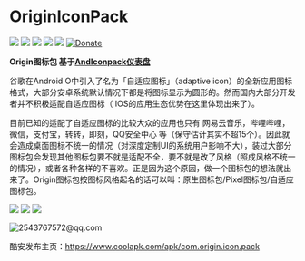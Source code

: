 # OriginIconPack
[![](https://img.shields.io/badge/Download-Coolapk-brightgreen.svg)](https://www.coolapk.com/apk/com.origin.icon.pack)
![](https://img.shields.io/github/license/Oblatum/Oblatum_IconPack.svg)
![](https://img.shields.io/badge/api-16+-green.svg)
![](https://img.shields.io/badge/release-2.4.7-green.svg)
![](https://img.shields.io/badge/icons-713-orange.svg)
[![Donate](https://img.shields.io/badge/donate-Alipay|WeChat|TenPay-blue.svg)](http://pay.hotapp.cn/25674636)

**Origin图标包 基于[AndIconpack仪表盘](https://github.com/hujincan/AndIconpack)**

谷歌在Android O中引入了名为「自适应图标」（adaptive icon）的全新应用图标格式，大部分安卓系统默认情况下都是将图标显示为圆形的。然而国内大部分开发者并不积极适配自适应图标（ IOS的应用生态优势在这里体现出来了）。

目前已知的适配了自适应图标的比较大众的应用也只有 网易云音乐，哔哩哔哩，微信，支付宝，转转，即刻，QQ安全中心 等（保守估计其实不超15个）。因此就会造成桌面图标不统一的情况（对深度定制UI的系统用户影响不大），装过大部分图标包会发现其他图标包要不就是适配不全，要不就是改了风格（照成风格不统一的情况），或者各种各样的不喜欢。正是因为这个原因，做一个图标包的想法就出来了。Origin图标包按图标风格起名的话可以叫：原生图标包/Pixel图标包/自适应图标包。

<img src="http://image.coolapk.com/apk_image/2019/0607/23/-2-220319-o_1dcp8160uj0blb11tctcgvhchq-uid-874616@1080x1920.png.t.jpg"/>  <img src="http://image.coolapk.com/apk_image/2019/0318/13/c028cb3ab9ef7ce1f8c007cff7b338ab-220319-o_1d67jrlth1ue81b1a1ivt192t1p2is-uid-874616@1080x1920.png.t.jpg"/>  <img src="http://image.coolapk.com/apk_image/2019/0318/13/9031654615df601f1506bd1de59c2400-220319-o_1d67jrltf1pf8a3m44vs191n9or-uid-874616@1080x1920.png.t.jpg"/>

![2543767572@qq.com](https://img.shields.io/badge/%E8%81%94%E7%B3%BB%E6%88%91-%E9%82%AE%E7%AE%B1-lightgrey?link=http://www.baidu.com)


酷安发布主页：<https://www.coolapk.com/apk/com.origin.icon.pack>
